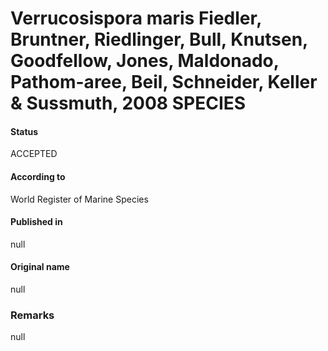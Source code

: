 # Verrucosispora maris Fiedler, Bruntner, Riedlinger, Bull, Knutsen, Goodfellow, Jones, Maldonado, Pathom-aree, Beil, Schneider, Keller & Sussmuth, 2008 SPECIES

#### Status
ACCEPTED

#### According to
World Register of Marine Species

#### Published in
null

#### Original name
null

### Remarks
null